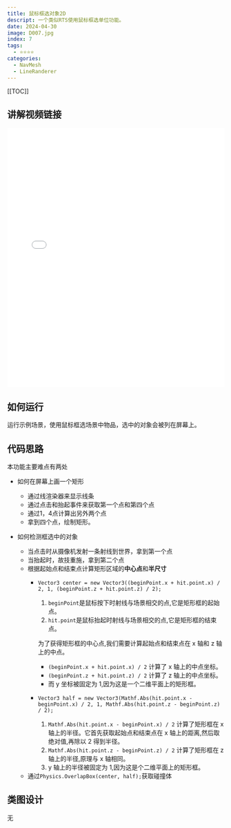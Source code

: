 ```yaml
---
title: 鼠标框选对象2D
descript: 一个类似RTS使用鼠标框选单位功能。
date: 2024-04-30
image: D007.jpg
index: 7
tags:
  - ⭐️⭐️⭐️⭐️
categories:
  - NavMesh
  - LineRanderer
---
```


[[TOC]]

## 讲解视频链接
<iframe
  src="//player.bilibili.com/player.html?isOutside=true&aid=942667391&bvid=BV1EW4y1b7Mb&cid=823702128&p=1&high_quality=1&danmaku=1&as_wide=1"
  allowfullscreen="allowfullscreen"
  width="100%"
  height="600"
  scrolling="no"
  frameborder="0"
  sandbox="allow-top-navigation allow-same-origin allow-forms allow-scripts"
>
</iframe>

## 如何运行
运行示例场景，使用鼠标框选场景中物品，选中的对象会被列在屏幕上。

## 代码思路

本功能主要难点有两处

- 如何在屏幕上画一个矩形
    - 通过线渲染器来显示线条
    - 通过点击和抬起事件来获取第一个点和第四个点
    - 通过1，4点计算出另外两个点
    - 拿到四个点，绘制矩形。
    
- 如何检测框选中的对象
    - 当点击时从摄像机发射一条射线到世界，拿到第一个点
    - 当抬起时，故技重施，拿到第二个点
    - 根据起始点和结束点计算矩形区域的**中心点**和**半尺寸**
        - `Vector3 center = new Vector3((beginPoint.x + hit.point.x) / 2, 1, (beginPoint.z + hit.point.z) / 2);`
            1. `beginPoint`是鼠标按下时射线与场景相交的点,它是矩形框的起始点。
            2. `hit.point`是鼠标抬起时射线与场景相交的点,它是矩形框的结束点。
            
            为了获得矩形框的中心点,我们需要计算起始点和结束点在 x 轴和 z 轴上的中点。
            
            - `(beginPoint.x + hit.point.x) / 2` 计算了 x 轴上的中点坐标。
            - `(beginPoint.z + hit.point.z) / 2` 计算了 z 轴上的中点坐标。
            - 而 y 坐标被固定为 1,因为这是一个二维平面上的矩形框。
            
        - `Vector3 half = new Vector3(Mathf.Abs(hit.point.x - beginPoint.x) / 2, 1, Mathf.Abs(hit.point.z - beginPoint.z) / 2);`
            1. `Mathf.Abs(hit.point.x - beginPoint.x) / 2` 计算了矩形框在 x 轴上的半径。它首先获取起始点和结束点在 x 轴上的距离,然后取绝对值,再除以 2 得到半径。
            2. `Mathf.Abs(hit.point.z - beginPoint.z) / 2` 计算了矩形框在 z 轴上的半径,原理与 x 轴相同。
            3. y 轴上的半径被固定为 1,因为这是个二维平面上的矩形框。
    - 通过`Physics.OverlapBox(center, half);`获取碰撞体

## 类图设计
无
